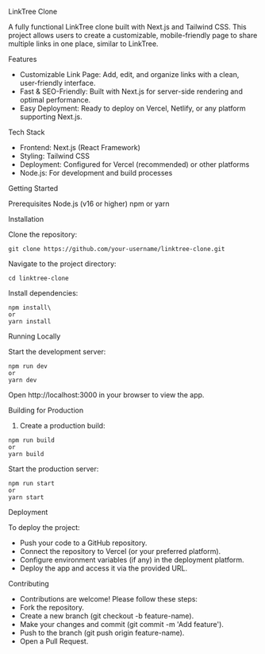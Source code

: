 LinkTree Clone

A fully functional LinkTree clone built with Next.js and Tailwind CSS. This project allows users to create a customizable, mobile-friendly page to share multiple links in one place, similar to LinkTree.

Features

- Customizable Link Page: Add, edit, and organize links with a clean, user-friendly interface.
- Fast & SEO-Friendly: Built with Next.js for server-side rendering and optimal performance.
- Easy Deployment: Ready to deploy on Vercel, Netlify, or any platform supporting Next.js.

Tech Stack

- Frontend: Next.js (React Framework)
- Styling: Tailwind CSS
- Deployment: Configured for Vercel (recommended) or other platforms
- Node.js: For development and build processes

Getting Started

Prerequisites
Node.js (v16 or higher)
npm or yarn

Installation


Clone the repository:
```
git clone https://github.com/your-username/linktree-clone.git
```


Navigate to the project directory:
```
cd linktree-clone
```


Install dependencies:
```
npm install\
or
yarn install
```

Running Locally

Start the development server:
```
npm run dev
or
yarn dev
```


Open http://localhost:3000 in your browser to view the app.

Building for Production

1. Create a production build:
```
npm run build
or
yarn build
```

Start the production server:
```
npm run start
or
yarn start
```

Deployment

To deploy the project:
- Push your code to a GitHub repository.
- Connect the repository to Vercel (or your preferred platform).
- Configure environment variables (if any) in the deployment platform.
- Deploy the app and access it via the provided URL.


Contributing
- Contributions are welcome! Please follow these steps:
- Fork the repository.
- Create a new branch (git checkout -b feature-name).
- Make your changes and commit (git commit -m 'Add feature').
- Push to the branch (git push origin feature-name).
- Open a Pull Request.
